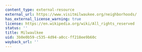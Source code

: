 ```yaml
---
content_type: external-resource
external_url: https://www.visitmilwaukee.org/neighborhoods/
has_external_license_warning: true
license: https://en.wikipedia.org/wiki/All_rights_reserved
status: ''
title: Milwaulkee
uid: 3b0e0b59-c535-4d94-a0cc-ff218ee9b60c
wayback_url: ''
---
```


